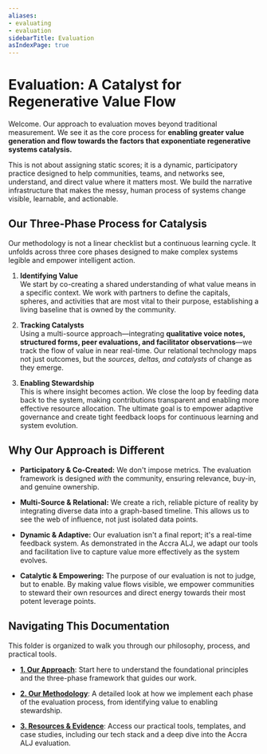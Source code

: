```yaml
---
aliases:
- evaluating
- evaluation
sidebarTitle: Evaluation
asIndexPage: true
---
```

# **Evaluation: A Catalyst for Regenerative Value Flow**

Welcome. Our approach to evaluation moves beyond traditional measurement. We see it as the core process for **enabling greater value generation and flow towards the factors that exponentiate regenerative systems catalysis.**

This is not about assigning static scores; it is a dynamic, participatory practice designed to help communities, teams, and networks see, understand, and direct value where it matters most. We build the narrative infrastructure that makes the messy, human process of systems change visible, learnable, and actionable.

## **Our Three-Phase Process for Catalysis**

Our methodology is not a linear checklist but a continuous learning cycle. It unfolds across three core phases designed to make complex systems legible and empower intelligent action.

1. **Identifying Value**  
    We start by co-creating a shared understanding of what value means in a specific context. We work with partners to define the capitals, spheres, and activities that are most vital to their purpose, establishing a living baseline that is owned by the community.
    
2. **Tracking Catalysts**  
    Using a multi-source approach—integrating **qualitative voice notes, structured forms, peer evaluations, and facilitator observations**—we track the flow of value in near real-time. Our relational technology maps not just outcomes, but the _sources, deltas, and catalysts_ of change as they emerge.
    
3. **Enabling Stewardship**  
    This is where insight becomes action. We close the loop by feeding data back to the system, making contributions transparent and enabling more effective resource allocation. The ultimate goal is to empower adaptive governance and create tight feedback loops for continuous learning and system evolution.
    

## **Why Our Approach is Different**

- **Participatory & Co-Created:** We don't impose metrics. The evaluation framework is designed _with_ the community, ensuring relevance, buy-in, and genuine ownership.
    
- **Multi-Source & Relational:** We create a rich, reliable picture of reality by integrating diverse data into a graph-based timeline. This allows us to see the web of influence, not just isolated data points.
    
- **Dynamic & Adaptive:** Our evaluation isn't a final report; it's a real-time feedback system. As demonstrated in the Accra ALJ, we adapt our tools and facilitation live to capture value more effectively as the system evolves.
    
- **Catalytic & Empowering:** The purpose of our evaluation is not to judge, but to enable. By making value flows visible, we empower communities to steward their own resources and direct energy towards their most potent leverage points.
    

## **Navigating This Documentation**

This folder is organized to walk you through our philosophy, process, and practical tools.

- **[1. Our Approach](https://www.perplexity.ai/search/1.%20Our%20Approach/)**: Start here to understand the foundational principles and the three-phase framework that guides our work.
    
- **[2. Our Methodology](https://www.perplexity.ai/search/2.%20Our%20Methodology/)**: A detailed look at how we implement each phase of the evaluation process, from identifying value to enabling stewardship.
    
- **[3. Resources & Evidence](https://www.perplexity.ai/search/3.%20Resources%20&%20Evidence/)**: Access our practical tools, templates, and case studies, including our tech stack and a deep dive into the Accra ALJ evaluation.
    
